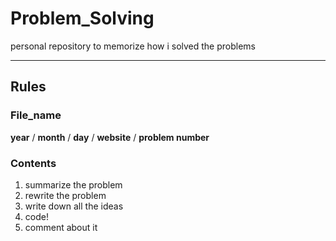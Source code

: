 Problem_Solving
=========================
personal repository to memorize how i solved the problems
*****************************

## Rules
### File_name
  **year** / **month** / **day** / **website** / **problem number**
  
### Contents
  1. summarize the problem
  2. rewrite the problem
  3. write down all the ideas
  4. code!
  5. comment about it

